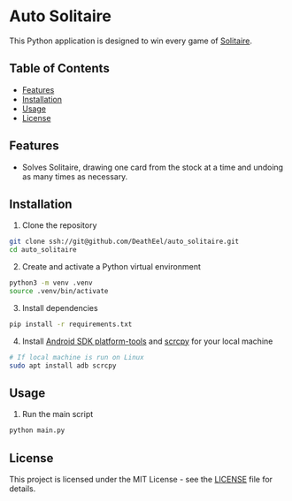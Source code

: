 # Auto Solitaire
This Python application is designed to win every game of [Solitaire](https://play.google.com/store/apps/details?id=com.dna.solitaireapp).

## Table of Contents
- [Features](#features)
- [Installation](#installation)
- [Usage](#usage)
- [License](#license)

## Features
- Solves Solitaire, drawing one card from the stock at a time and undoing as many times as necessary.

## Installation
1. Clone the repository
```bash
git clone ssh://git@github.com/DeathEel/auto_solitaire.git
cd auto_solitaire
```

2. Create and activate a Python virtual environment
```bash
python3 -m venv .venv
source .venv/bin/activate
```

3. Install dependencies
```bash
pip install -r requirements.txt
```

4. Install [Android SDK platform-tools](https://developer.android.com/studio/releases/platform-tools) and [scrcpy](https://github.com/Genymobile/scrcpy) for your local machine
```bash
# If local machine is run on Linux
sudo apt install adb scrcpy
```

## Usage
1. Run the main script
```bash
python main.py
```

## License
This project is licensed under the MIT License - see the [LICENSE](LICENSE) file for details.
